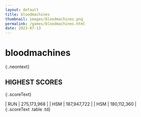 ```yaml
---
layout: default
title: bloodmachines
thumbnail: images/bloodmachines.png
permalink: /games/bloodmachines.html
date: 2023-07-13
---
```


# bloodmachines 
{:.neontext}

## HIGHEST SCORES
{:.scoreText}

| RUN | 275,173,968 | 
| HSM | 187,947,722 | 
| HSM | 180,112,360 | 
{:.scoreText .table .td}
